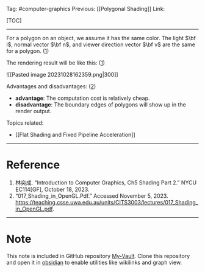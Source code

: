 Tag: #computer-graphics 
Previous: [[Polygonal Shading]]
Link: 

[TOC]

---

For a polygon on an object, we assume it has the same color. The light $\bf l$, normal vector $\bf n$, and viewer direction vector $\bf v$ are the same for a polygon. (<u>1</u>)

The rendering result will be like this: (<u>1</u>)

![[Pasted image 20231028162359.png|300]]

Advantages and disadvantages: (<u>2</u>)

- **advantage**: The computation cost is relatively cheap.
- **disadvantage**: The boundary edges of polygons will show up in the render output.

Topics related:

- [[Flat Shading and Fixed Pipeline Acceleration]]

---

# Reference

1. 林奕成. “Introduction to Computer Graphics, Ch5 Shading Part 2.” NYCU EC114[GF], October 18, 2023.
2. “017_Shading_in_OpenGL.Pdf.” Accessed November 5, 2023. https://teaching.csse.uwa.edu.au/units/CITS3003/lectures/017_Shading_in_OpenGL.pdf.

---

# Note

This note is included in GitHub repository [My-Vault](https://github.com/LittleD3092/My-Vault.git). Clone this repository and open it in [obsidian](https://obsidian.md/) to enable utilities like wikilinks and graph view.